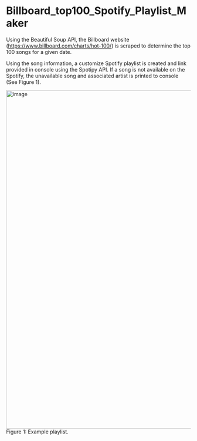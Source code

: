 # Billboard_top100_Spotify_Playlist_Maker


Using the Beautiful Soup API, the Billboard website (https://www.billboard.com/charts/hot-100/) is scraped to determine the top 100 songs for a given date. 

Using the song information, a customize Spotify playlist is created and link provided in console using the Spotipy API. If a song is not available on the Spotify, the unavailable song and associated artist is printed to console (See Figure 1).


<img width="923" alt="image" src="https://user-images.githubusercontent.com/76194492/185506202-8f69ad0c-82e9-480a-a5c3-791d8f807237.png">
Figure 1: Example playlist. 
